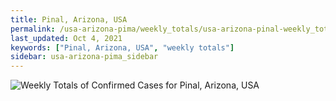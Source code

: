 ```yaml
---
title: Pinal, Arizona, USA
permalink: /usa-arizona-pima/weekly_totals/usa-arizona-pinal-weekly_totals.html
last_updated: Oct 4, 2021
keywords: ["Pinal, Arizona, USA", "weekly totals"]
sidebar: usa-arizona-pima_sidebar
---
```


![Weekly Totals of Confirmed Cases for Pinal, Arizona, USA](/covid_tracker/images/graphs/usa-arizona-pinal-weekly_totals_graph.png)
